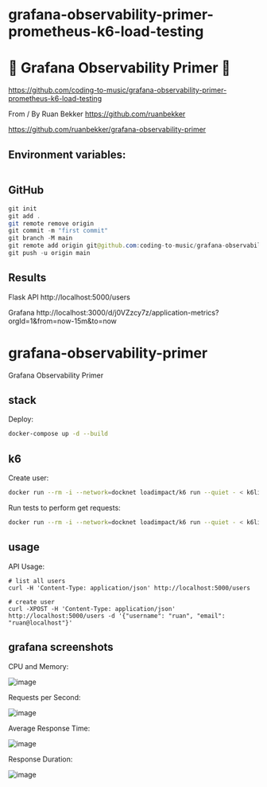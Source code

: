 # grafana-observability-primer-prometheus-k6-load-testing

# 🚀 Grafana Observability Primer 🚀

https://github.com/coding-to-music/grafana-observability-primer-prometheus-k6-load-testing

From / By Ruan Bekker https://github.com/ruanbekker

https://github.com/ruanbekker/grafana-observability-primer

## Environment variables:

```java

```

## GitHub

```java
git init
git add .
git remote remove origin
git commit -m "first commit"
git branch -M main
git remote add origin git@github.com:coding-to-music/grafana-observability-primer-prometheus-k6-load-testing.git
git push -u origin main
```

## Results

Flask API http://localhost:5000/users

Grafana http://localhost:3000/d/j0VZzcy7z/application-metrics?orgId=1&from=now-15m&to=now

# grafana-observability-primer

Grafana Observability Primer

## stack

Deploy:

```bash
docker-compose up -d --build
```

## k6

Create user:

```bash
docker run --rm -i --network=docknet loadimpact/k6 run --quiet - < k6lib/http_post.js
```

Run tests to perform get requests:

```bash
docker run --rm -i --network=docknet loadimpact/k6 run --quiet - < k6lib/http_gets.js
```

## usage

API Usage:

```
# list all users
curl -H 'Content-Type: application/json' http://localhost:5000/users
```

```
# create user
curl -XPOST -H 'Content-Type: application/json' http://localhost:5000/users -d '{"username": "ruan", "email": "ruan@localhost"}'
```

## grafana screenshots

CPU and Memory:

![image](https://user-images.githubusercontent.com/567298/160496251-76fea7a6-11fa-419c-a9fc-2f9b2c2f2604.png)

Requests per Second:

![image](https://user-images.githubusercontent.com/567298/160496321-3b42bdf3-ce19-4c68-b0bd-4961c9fac24c.png)

Average Response Time:

![image](https://user-images.githubusercontent.com/567298/160496357-08a0d009-265f-4cd7-ad02-635d7e1d58f1.png)

Response Duration:

![image](https://user-images.githubusercontent.com/567298/160496393-8a65a499-882a-49ad-8f7d-1157fff4063a.png)
